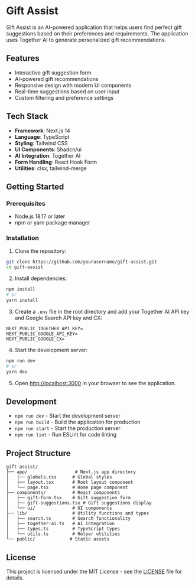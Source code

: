 # Gift Assist

Gift Assist is an AI-powered application that helps users find perfect gift suggestions based on their preferences and requirements. The application uses Together AI to generate personalized gift recommendations.

## Features

- Interactive gift suggestion form
- AI-powered gift recommendations
- Responsive design with modern UI components
- Real-time suggestions based on user input
- Custom filtering and preference settings

## Tech Stack

- **Framework**: Next.js 14
- **Language**: TypeScript
- **Styling**: Tailwind CSS
- **UI Components**: Shadcn/ui
- **AI Integration**: Together AI
- **Form Handling**: React Hook Form
- **Utilities**: clsx, tailwind-merge

## Getting Started

### Prerequisites

- Node.js 18.17 or later
- npm or yarn package manager

### Installation

1. Clone the repository:
```bash
git clone https://github.com/yourusername/gift-assist.git
cd gift-assist
```

2. Install dependencies:
```bash
npm install
# or
yarn install
```

3. Create a `.env` file in the root directory and add your Together AI API key and Google Search API key and CX:
```env
NEXT_PUBLIC_TOGETHER_API_KEY=
NEXT_PUBLIC_GOOGLE_API_KEY=
NEXT_PUBLIC_GOOGLE_CX=
```

4. Start the development server:
```bash
npm run dev
# or
yarn dev
```

5. Open [http://localhost:3000](http://localhost:3000) in your browser to see the application.

## Development

- `npm run dev` - Start the development server
- `npm run build` - Build the application for production
- `npm run start` - Start the production server
- `npm run lint` - Run ESLint for code linting

## Project Structure

```
gift-assist/
├── app/                  # Next.js app directory
│   ├── globals.css      # Global styles
│   ├── layout.tsx       # Root layout component
│   └── page.tsx         # Home page component
├── components/          # React components
│   ├── gift-form.tsx    # Gift suggestion form
│   ├── gift-suggestions.tsx # Gift suggestions display
│   └── ui/              # UI components
├── lib/                 # Utility functions and types
│   ├── search.ts        # Search functionality
│   ├── together-ai.ts   # AI integration
│   ├── types.ts         # TypeScript types
│   └── utils.ts         # Helper utilities
└── public/             # Static assets
```

## License

This project is licensed under the MIT License - see the [LICENSE](LICENSE) file for details.
